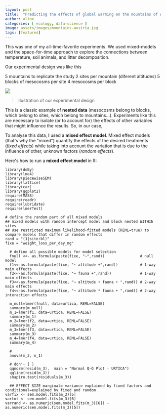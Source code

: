 ```yaml
---
layout: post
title:  "Predicting the effects of global warming on the mountains of Austria"
author: aline
categories: [ ecology, data-science ]
image: assets/images/mountains-austria.jpg
tags: [featured]
---
```


This was one of my all-time-favorite experiments. We used mixed-models and the space-for-time approach to explore the connections between temperature, soil animals, and litter decomposition.

Our experimental design was like this

5 mountains to replicate the study
2 sites per mountain (diferent altitudes)
5 blocks of mesocosms per site
4 mesocosms per block

<img src="/blog/assets/images/faber_experimentaldesign.png">

> Illustration of our experimental design

This is a classic example of __nested data__ (mesocosms belong to blocks, which belong to sites, which belong to mountains...). Experiments like this are necessary to isolate (or to account for) the effects of other variables that might influence the results. So, in our case,

To analyse this data, I used a __mixed effect model__. Mixed effect models (that's why the "mixed") quantify the effects of the desired treatments (*fixed effects*) while taking into account the variation that is due to the influence of other, unknown factors (*random effects*).

Here's how to run a __mixed effect model__ in R:

```
library(doBy)
library(lme4)
library(piecewiseSEM)
library(lattice)
library(car)
library(ggplot2)
require(MASS)
require(readr)
require(lubridate)
require(lmerTest)

# define the random part of all mixed models
## mixed models with random intercept model and block nested WITHIN sites
## Use restricted maximum likelihood-fitted models (REML=true) to compare models that differ in random effects
rand = "(1|site:bl)"
fixe = "weight_loss_per_day_mg"

  # define all possible models for model selection
  fnull <<- as.formula(paste(fixe, "~",rand))                # null model       
  f1<<-as.formula(paste(fixe, "~ altitude +",rand))          # 1-way main effects      
  f2<<-as.formula(paste(fixe, "~ fauna +",rand))             # 1-way main effects
  f3<<-as.formula(paste(fixe, "~ altitude + fauna + ",rand)) # 2-way main effects
  f4<<-as.formula(paste(fixe, "~ altitude * fauna + ",rand)) # 2-way interaction effects

  m_null=lmer(fnull, data=urtica, REML=FALSE)
  summary(m_null)
  m_1=lmer(f1, data=urtica, REML=FALSE)
  summary(m_1)
  m_2=lmer(f2, data=urtica, REML=FALSE)
  summary(m_2)
  m_3=lmer(f3, data=urtica, REML=FALSE)
  summary(m_3)
  m_4=lmer(f4, data=urtica, REML=FALSE)
  summary(m_4)

  #
  anova(m_3, m_1)

  # don'- [ ]
  qqnorm(resid(m_3),  main = "Normal Q-Q Plot - URTICA")
  qqline(resid(m_3))
  shapiro.test(residuals(m_3))

  ## EFFECT SIZE marginal= variance explained by fixed factors and conditional=explained by fixed and random
varfix <- sem.model.fits(m_3)[5]
vartot <- sem.model.fits(m_3)[6]
varrand <- as.numeric(sem.model.fits(m_3)[6]) - as.numeric(sem.model.fits(m_3)[5])

```
